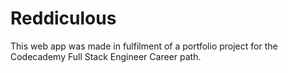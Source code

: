 # Reddiculous


This web app was made in fulfilment of a portfolio project for the Codecademy Full Stack Engineer Career path.

